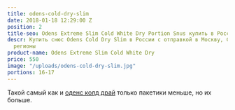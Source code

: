 ```yaml
---
title: odens-cold-dry-slim
date: 2018-01-18 12:29:00 Z
position: 2
title-seo: Odens Extreme Slim Cold White Dry Portion Snus купить в России
descr: Купить cнюс Odens Cold Dry Slim в России с отправкой в Москву, СПБ и другие
  регионы
product-name: Odens Extreme Slim Cold White Dry
price: 550
image: "/uploads/odens-cold-dry-slim.jpg"
portions: 16-17
---
```


Такой самый как и [оденс колд драй](/odens-cold-dry.html) только пакетики меньше, но их больше.